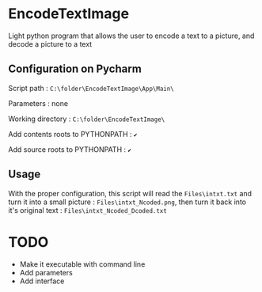 # EncodeTextImage
Light python program that allows the user to encode a text to a picture, and decode a picture to a text

## Configuration on Pycharm

Script path : `C:\folder\EncodeTextImage\App\Main\`

Parameters : none

Working directory : `C:\folder\EncodeTextImage\`

Add contents roots to PYTHONPATH : `✔️`

Add source roots to PYTHONPATH : `✔️`

## Usage

With the proper configuration, this script will read the `Files\intxt.txt` and turn it into a small picture : `Files\intxt_Ncoded.png`, then turn it back into it's original text : `Files\intxt_Ncoded_Dcoded.txt`

# TODO

* Make it executable with command line
* Add parameters
* Add interface
